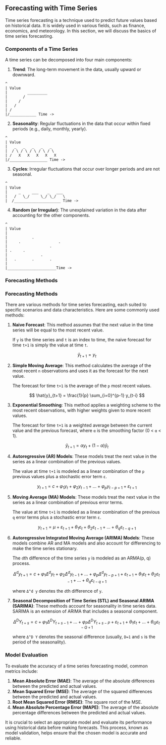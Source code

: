 ## Forecasting with Time Series

Time series forecasting is a technique used to predict future values based on historical data. It is widely used in various fields, such as finance, economics, and meteorology. In this section, we will discuss the basics of time series forecasting.

### Components of a Time Series

A time series can be decomposed into four main components:

1. **Trend**: The long-term movement in the data, usually upward or downward.

```
^
| Value 
|         _________
|       /
|     /
|   /
| /
|/____________ Time ->
```

2. **Seasonality**: Regular fluctuations in the data that occur within fixed periods (e.g., daily, monthly, yearly).

```
^
| Value 
|   _   _   _   _   _
|  / \ / \ / \ / \ / \
| /   X   X   X   X   X
|/_________________ Time ->

```

3. **Cycles**: Irregular fluctuations that occur over longer periods and are not seasonal.

```
^
| Value 
|     _     ___    _   ___
|   /   \_/     \_/ \_/   \
|  /_____________________ Time ->

```

4. **Random (or Irregular)**: The unexplained variation in the data after accounting for the other components.

```
^
| Value 
|
|           . 
|     .                 . 
|                   .
| .     .
|               .
|   .       .       .   
|
|______________________Time ->
```

### Forecasting Methods

### Forecasting Methods

There are various methods for time series forecasting, each suited to specific scenarios and data characteristics. Here are some commonly used methods:

1. **Naive Forecast**: This method assumes that the next value in the time series will be equal to the most recent value.

    If `y` is the time series and `t` is an index to time, the naive forecast for time `t+1` is simply the value at time `t`.

    $$
    \hat{y}_{t+1} = y_t
    $$

2. **Simple Moving Average**: This method calculates the average of the most recent `n` observations and uses it as the forecast for the next value.

    The forecast for time `t+1` is the average of the `p` most recent values.

    $$
    \hat{y}_{t+1} = \frac{1}{p} \sum_{i=0}^{p-1} y_{t-i}
    $$

3. **Exponential Smoothing**: This method applies a weighting scheme to the most recent observations, with higher weights given to more recent values.

    The forecast for time `t+1` is a weighted average between the current value and the previous forecast, where `α` is the smoothing factor (0 < `α` < 1).

    $$
    \hat{y}_{t+1} = αy_t + (1 - α)\hat{y}_t
    $$

4. **Autoregressive (AR) Models**: These models treat the next value in the series as a linear combination of the previous values.

    The value at time `t+1` is modeled as a linear combination of the `p` previous values plus a stochastic error term `ε`.

    $$
    y_{t+1} = c + φ_1y_t + φ_2y_{t-1} + ... + φ_py_{t-p+1} + ε_{t+1}
    $$

5. **Moving Average (MA) Models**: These models treat the next value in the series as a linear combination of previous error terms.

    The value at time `t+1` is modeled as a linear combination of the previous `q` error terms plus a stochastic error term `ε`.

    $$
    y_{t+1} = μ + ε_{t+1} + θ_1ε_t + θ_2ε_{t-1} + ... + θ_qε_{t-q+1}
    $$

6. **Autoregressive Integrated Moving Average (ARIMA) Models**: These models combine AR and MA models and also account for differencing to make the time series stationary.

    The `d`th difference of the time series `y` is modeled as an ARMA(p, q) process.

    $$
    Δ^d y_{t+1} = c + φ_1Δ^d y_t + φ_2Δ^d y_{t-1} + ... + φ_pΔ^d y_{t-p+1} + ε_{t+1} + θ_1ε_t + θ_2ε_{t-1} + ... + θ_qε_{t-q+1}
    $$

    where `Δ^d y` denotes the `d`th difference of `y`.

7. **Seasonal Decomposition of Time Series (STL) and Seasonal ARIMA (SARIMA)**: These methods account for seasonality in time series data. SARIMA is an extension of ARIMA that includes a seasonal component.

    $$
    Δ^D Y_{t+s} = c + φ_1Δ^D Y_{t+s-1} + ... + φ_PΔ^D Y_{t+s-P} + ε_{t+1} + θ_1ε_t + ... + θ_Qε_{t-Q+1}
    $$

    where `Δ^D Y` denotes the seasonal difference (usually, `D=1` and `s` is the period of the seasonality).

### Model Evaluation

To evaluate the accuracy of a time series forecasting model, common metrics include:

1. **Mean Absolute Error (MAE)**: The average of the absolute differences between the predicted and actual values.
2. **Mean Squared Error (MSE)**: The average of the squared differences between the predicted and actual values.
3. **Root Mean Squared Error (RMSE)**: The square root of the MSE.
4. **Mean Absolute Percentage Error (MAPE)**: The average of the absolute percentage differences between the predicted and actual values.

It is crucial to select an appropriate model and evaluate its performance using historical data before making forecasts. This process, known as model validation, helps ensure that the chosen model is accurate and reliable.
